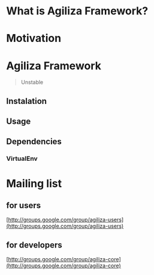 # What is Agiliza Framework?

# Motivation

# Agiliza Framework
> Unstable

## Instalation

## Usage

## Dependencies

### VirtualEnv

# Mailing list

## for users

[http://groups.google.com/group/agiliza-users](http://groups.google.com/group/agiliza-users)

## for developers

[http://groups.google.com/group/agiliza-core](http://groups.google.com/group/agiliza-core)
